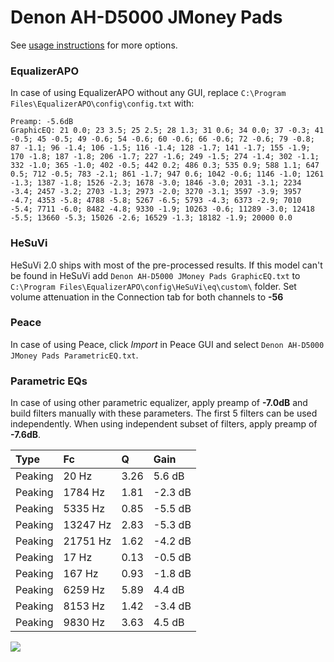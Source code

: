 # Denon AH-D5000 JMoney Pads
See [usage instructions](https://github.com/jaakkopasanen/AutoEq#usage) for more options.

### EqualizerAPO
In case of using EqualizerAPO without any GUI, replace `C:\Program Files\EqualizerAPO\config\config.txt`
with:
```
Preamp: -5.6dB
GraphicEQ: 21 0.0; 23 3.5; 25 2.5; 28 1.3; 31 0.6; 34 0.0; 37 -0.3; 41 -0.5; 45 -0.5; 49 -0.6; 54 -0.6; 60 -0.6; 66 -0.6; 72 -0.6; 79 -0.8; 87 -1.1; 96 -1.4; 106 -1.5; 116 -1.4; 128 -1.7; 141 -1.7; 155 -1.9; 170 -1.8; 187 -1.8; 206 -1.7; 227 -1.6; 249 -1.5; 274 -1.4; 302 -1.1; 332 -1.0; 365 -1.0; 402 -0.5; 442 0.2; 486 0.3; 535 0.9; 588 1.1; 647 0.5; 712 -0.5; 783 -2.1; 861 -1.7; 947 0.6; 1042 -0.6; 1146 -1.0; 1261 -1.3; 1387 -1.8; 1526 -2.3; 1678 -3.0; 1846 -3.0; 2031 -3.1; 2234 -3.4; 2457 -3.2; 2703 -1.3; 2973 -2.0; 3270 -3.1; 3597 -3.9; 3957 -4.7; 4353 -5.8; 4788 -5.8; 5267 -6.5; 5793 -4.3; 6373 -2.9; 7010 -5.4; 7711 -6.0; 8482 -4.8; 9330 -1.9; 10263 -0.6; 11289 -3.0; 12418 -5.5; 13660 -5.3; 15026 -2.6; 16529 -1.3; 18182 -1.9; 20000 0.0
```

### HeSuVi
HeSuVi 2.0 ships with most of the pre-processed results. If this model can't be found in HeSuVi add
`Denon AH-D5000 JMoney Pads GraphicEQ.txt` to `C:\Program Files\EqualizerAPO\config\HeSuVi\eq\custom\` folder.
Set volume attenuation in the Connection tab for both channels to **-56**

### Peace
In case of using Peace, click *Import* in Peace GUI and select `Denon AH-D5000 JMoney Pads ParametricEQ.txt`.

### Parametric EQs
In case of using other parametric equalizer, apply preamp of **-7.0dB** and build filters manually
with these parameters. The first 5 filters can be used independently.
When using independent subset of filters, apply preamp of **-7.6dB**.

| Type    | Fc       |    Q | Gain    |
|:--------|:---------|:-----|:--------|
| Peaking | 20 Hz    | 3.26 | 5.6 dB  |
| Peaking | 1784 Hz  | 1.81 | -2.3 dB |
| Peaking | 5335 Hz  | 0.85 | -5.5 dB |
| Peaking | 13247 Hz | 2.83 | -5.3 dB |
| Peaking | 21751 Hz | 1.62 | -4.2 dB |
| Peaking | 17 Hz    | 0.13 | -0.5 dB |
| Peaking | 167 Hz   | 0.93 | -1.8 dB |
| Peaking | 6259 Hz  | 5.89 | 4.4 dB  |
| Peaking | 8153 Hz  | 1.42 | -3.4 dB |
| Peaking | 9830 Hz  | 3.63 | 4.5 dB  |

![](https://raw.githubusercontent.com/jaakkopasanen/AutoEq/master/results/innerfidelity/sbaf-serious/Denon%20AH-D5000%20JMoney%20Pads/Denon%20AH-D5000%20JMoney%20Pads.png)
